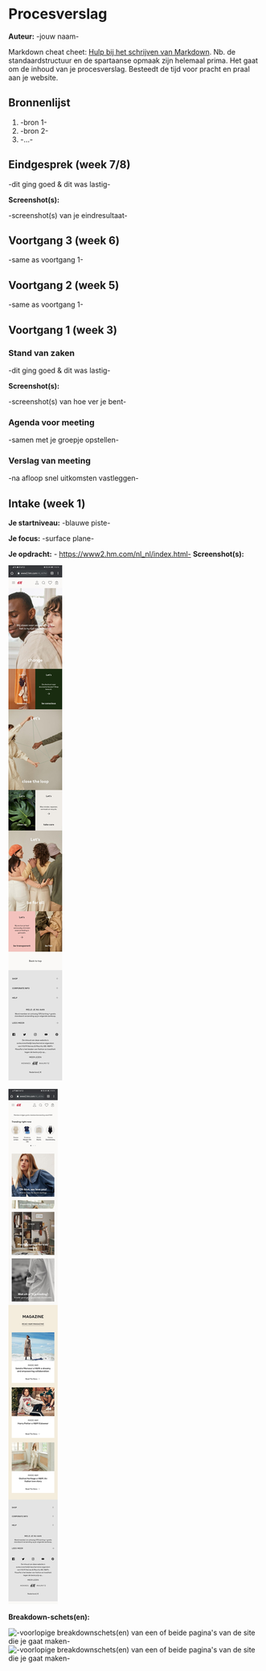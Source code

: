 # Procesverslag
**Auteur:** -jouw naam-

Markdown cheat cheet: [Hulp bij het schrijven van Markdown](https://github.com/adam-p/markdown-here/wiki/Markdown-Cheatsheet). Nb. de standaardstructuur en de spartaanse opmaak zijn helemaal prima. Het gaat om de inhoud van je procesverslag. Besteedt de tijd voor pracht en praal aan je website.



## Bronnenlijst
1. -bron 1-
2. -bron 2-
3. -...-



## Eindgesprek (week 7/8)

-dit ging goed & dit was lastig-

**Screenshot(s):**

-screenshot(s) van je eindresultaat-



## Voortgang 3 (week 6)

-same as voortgang 1-



## Voortgang 2 (week 5)

-same as voortgang 1-



## Voortgang 1 (week 3)

### Stand van zaken

-dit ging goed & dit was lastig-

**Screenshot(s):**

-screenshot(s) van hoe ver je bent-

### Agenda voor meeting

-samen met je groepje opstellen-

### Verslag van meeting

-na afloop snel uitkomsten vastleggen-



## Intake (week 1)

**Je startniveau:** -blauwe piste-

**Je focus:** -surface plane-

**Je opdracht:** - https://www2.hm.com/nl_nl/index.html-
**Screenshot(s):**

![screenshot(s) die een goed beeld geven van de website die je gaat maken](images/screenshotHenm.jpg)

![screenshot(s) die een goed beeld geven van de website die je gaat maken](images/screenshotHenm1.jpg)

**Breakdown-schets(en):**

![-voorlopige breakdownschets(en) van een of beide pagina's van de site die je gaat maken-](images/breakdownhenm-01.svg)
![-voorlopige breakdownschets(en) van een of beide pagina's van de site die je gaat maken-](images/breakdownhenm-02.svg)

